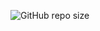![GitHub repo size](https://img.shields.io/github/repo-size/JakeWasChosen/website.svg?style=popout-square)